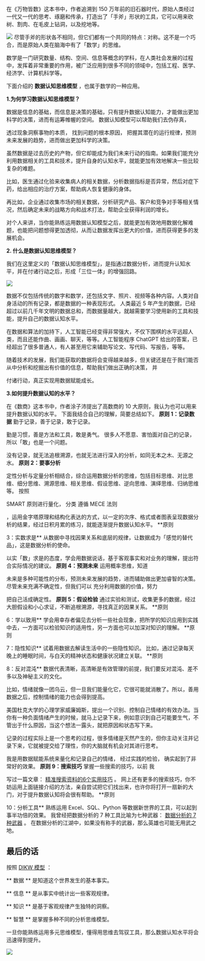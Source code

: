 在《万物皆数》这本书中，作者追溯到 150 万年前的旧石器时代，原始人类经过一代又一代的思考、琢磨和传承，打造出了「手斧」形状的工具，它可以用来砍树、割肉、在毛皮上钻洞，以及挖地等。

![](https://mmbiz.qpic.cn/mmbiz_png/giaycic3UNwo1Mu0AVzoESmj4MK59FnvTlMSCIp7iaDMlLxNicU3aDvMdBib4s15ERyVMb416Ohnib28q3CicIRaEOk0w/640?wx_fmt=png) 尽管手斧的形状各不相同，但它们都有一个共同的特点：对称。这不是一个巧合，而是原始人类在脑海中有了「数学」的思维。

数学是一门研究数量、结构、空间、信息等概念的学科，在人类社会发展的过程中，发挥着非常重要的作用，被广泛应用到很多不同的领域中，包括工程、医学、经济学、计算机科学等。

下面介绍的 **数据认知思维模型** ，也属于数学的一种应用。

**1.为何学习数据认知思维模型？**

数据是信息的基础，而信息是决策的基础，只有提升数据认知能力，才能做出更加科学的决策，进而有运筹帷幄的空间。  数据认知模型可以帮助我们去伪存真，

透过现象洞察事物的本质， 找到问题的根本原因， 把握其潜在的运行规律，预测未来发展的趋势，进而做出更加科学的决策。

虽然数据是过去历史的产物，但它却能成为我们未来行动的指南。如果我们能充分利用数据相关的工具和技术，提升自身的认知水平，就能更加有效地解决一些比较复杂的难题。

比如，医生通过化验来收集病人的相关数据，分析数据指标是否异常，然后对症下药，给出相应的治疗方案，帮助病人恢复健康的身体。

再比如，企业通过收集市场的相关数据，分析研究产品、客户和竞争对手等相关情况，然后确定未来的战略方向和战术打法，帮助企业获得利润的增长。

对个人来讲，当你能熟练运用数据认知模型之后，就能更加有效地用数据化解难题，也能把问题想得更加透彻，从而让数据发挥出更大的价值，进而获得更多的发展机会。

**2. 什么是数据认知思维模型？**

我们在这里定义的「数据认知思维模型」，是指通过数据分析，进而提升认知水平，并在付诸行动之后，形成「三位一体」的增强回路。

![](https://mmbiz.qpic.cn/mmbiz_png/giaycic3UNwo1Mu0AVzoESmj4MK59FnvTltGaiaqK6ibANThdib120Hr5Ws9LrkoadhGeA0pcgM4djBzCj1QPSnG2Bw/640?wx_fmt=png) 

数据不仅包括传统的数字和数学，还包括文字、照片、视频等各种内容。人类对自身活动的所有记录，都是数据的一种表现形式。  人类最近 5 年产生的数据，已经超过以前几千年文明的数据总和，而数据量越大，就越需要学习使用新的工具和技能，提升自己的数据认知水平。

在数据和算法的加持下，人工智能已经变得非常强大，不仅下围棋的水平远超人类，而且还能作曲、画画、聊天，等等。人工智能程序 ChatGPT 给出的答案，已经超出了很多普通人，有人甚至用它来辅助写论文、写代码、写报告，等等。

随着技术的发展，我们能获取的数据将会变得越来越多，但关键还是在于我们能否从中分析和挖掘出有价值的信息，帮助我们做出正确的决策，  并

付诸行动，真正实现用数据赋能成长。

**3.如何提升数据认知的水平？**

 在《数商》这本书中，作者涂子沛提出了高数商的 10 大原则，我认为也可以用来提升数据认知的水平。  下面我结合自己的理解，简要总结如下。  **原则 1：记录数据** 勤于记录，善于记录，敢于记录。

勤是习惯，善是方法和工具，敢是勇气。  很多人不愿意、害怕面对自己的记录，所以「敢」也是一个问题。

没有记录，就无法追根溯源，也就无法进行深入的分析，如同无本之木、无源之水。  **原则 2：要事分析**

定性分析与定量分析相结合，综合运用数据分析的思维，包括目标思维、对比思维、细分思维、溯源思维、相关思维、假设思维、逆向思维、演绎思维、归纳思维等。  按照

SMART 原则进行量化，  分类  遵循 MECE 法则

，运用金字塔原理和结构化表达的方式，以一定的次序、格式或者图表呈现数据分析的结果，经过日积月累的练习，就能逐渐提升数据认知水平。  **原则

3：实数求是** 从数据中寻找因果关系和底层的规律，让数据成为「感觉的替代品」，这是数据分析的使命。

以实「数」求是的态度，学会用数据说话，基于客观事实和对业务的理解，提出符合实际情况的建议。  **原则 4：预测未来** 运用概率思维，知道

未来是多种可能性的分布，预测未来发展的趋势，进而辅助做出更加睿智的决策。  尽管未来充满不确定性，但我们可以  充分利用数据的价值，努力

把自己活成确定性。  **原则 5：假设检验** 通过实验和测试，收集更多的数据，经过大胆假设和小心求证，不断追根溯源，寻找真正的因果关系。  **原则

6：学以致用** 学会用幸存者偏见去分析一些社会现象，把所学的知识应用到实践中去，一方面可以检验知识的适用性，另一方面也可以加深对知识的理解。  **原则

7：隐性知识** 试着用数据去解读生活中的一些隐性知识。  比如，通过记录每天晚上的睡眠时间，与白天的精神状态和健康状况建立关联。  **原则

8：反对混沌** 数据代表清晰，高清晰是有效管理的前提，我们要反对混沌、差不多以及神秘主义的文化。

比如，情绪就像一团乌云，但一旦我们能量化它，它很可能就消散了。所以，善用数据之后，控制情绪的能力也会得到提高。

美国杜克大学的心理学家威廉姆斯，提出一个识别、控制自己情绪的有效办法。当你有一种负面情绪产生的时候，就马上记录下来，例如意识到自己可能要生气，不管出于什么原因，当这个想法一露头，就把原因和状态写下来。

记录的过程实际上是一个思考的过程，很多情绪是天然产生的，但你主动关注并记录下来，它就被提交给了理性，你的大脑就有机会对其进行思考。

我是用数据赋能系统来量化和记录自己的情绪，  经过实践的检验，  确实起到了非常好的效果。  **原则 9：搜索技巧** 掌握一些搜索的技巧，以前  我

写过一篇文章： [精准搜索资料的6个实用技巧](https://mp.weixin.qq.com/s?__biz=MzA4ODE2OTIxMw==&mid=2653473896&idx=1&sn=525c8e6e3c87bc382c27f2ba9220ffed&scene=21#wechat_redirect) 。  网上还有更多的搜索技巧，你不妨运用上面链接介绍的方法，亲自尝试把它们找出来，也许你将打开一扇新的大门，对于提升数据认知将会很有帮助。  **原则

10：分析工具** 熟练运用 Excel、SQL、Python 等数据新世界的工具，可以起到事半功倍的效果。  我曾经把数据分析的 7 种工具比喻为七种武器： [数据分析的 7 种武器](https://mp.weixin.qq.com/s?__biz=MzA4ODE2OTIxMw==&mid=2653479114&idx=1&sn=e008086fbbea47e4aa96faece992c213&scene=21#wechat_redirect) 。  在数据分析的江湖中，如果没有称手的武器，那么英雄也可能无用武之地。  

## **最后的话**

  

按照 [DIKW 模型](http://mp.weixin.qq.com/s?__biz=MzA4ODE2OTIxMw==&mid=2653481106&idx=1&sn=34818d71e37a146e8c131479898d9d90&chksm=8bf20700bc858e1638af4990189d0195d7215d22a872409d0962889b344fa4ee38ca662a38f2&scene=21#wechat_redirect) ：  

** 数据  ** 是知道这个世界发生的基本事实。

** 信息  ** 是从事实中统计出一些客观规律。

** 知识  ** 是基于客观规律产生独特的洞察。

** 智慧  ** 是掌握多种不同的分析思维模型。

一旦你能熟练运用多元思维模型，懂得用思维去驾驭工具，那么数据认知水平将会迅速得到提升。 

![](https://visitor-badge.laobi.icu/badge?page_id=sjhfx.linji&left_text=PageViews&right_color=%2300589F)